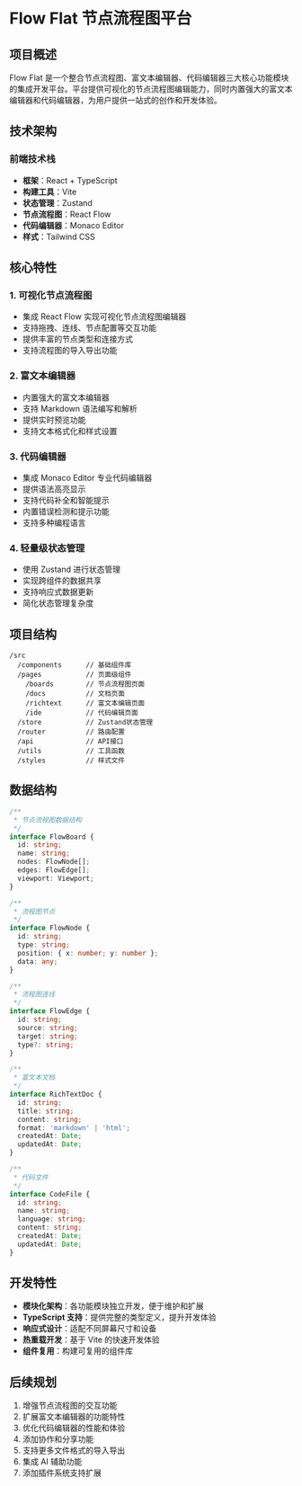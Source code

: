 # Flow Flat 节点流程图平台

## 项目概述

Flow Flat 是一个整合节点流程图、富文本编辑器、代码编辑器三大核心功能模块的集成开发平台。平台提供可视化的节点流程图编辑能力，同时内置强大的富文本编辑器和代码编辑器，为用户提供一站式的创作和开发体验。

## 技术架构

### 前端技术栈
- **框架**：React + TypeScript
- **构建工具**：Vite
- **状态管理**：Zustand
- **节点流程图**：React Flow
- **代码编辑器**：Monaco Editor
- **样式**：Tailwind CSS

## 核心特性

### 1. 可视化节点流程图
- 集成 React Flow 实现可视化节点流程图编辑器
- 支持拖拽、连线、节点配置等交互功能
- 提供丰富的节点类型和连接方式
- 支持流程图的导入导出功能

### 2. 富文本编辑器
- 内置强大的富文本编辑器
- 支持 Markdown 语法编写和解析
- 提供实时预览功能
- 支持文本格式化和样式设置

### 3. 代码编辑器
- 集成 Monaco Editor 专业代码编辑器
- 提供语法高亮显示
- 支持代码补全和智能提示
- 内置错误检测和提示功能
- 支持多种编程语言

### 4. 轻量级状态管理
- 使用 Zustand 进行状态管理
- 实现跨组件的数据共享
- 支持响应式数据更新
- 简化状态管理复杂度

## 项目结构
```
/src
  /components      // 基础组件库
  /pages           // 页面级组件
    /boards        // 节点流程图页面
    /docs          // 文档页面
    /richtext      // 富文本编辑页面
    /ide           // 代码编辑页面
  /store           // Zustand状态管理
  /router          // 路由配置
  /api             // API接口
  /utils           // 工具函数
  /styles          // 样式文件
```

## 数据结构

```typescript
/**
 * 节点流程图数据结构
 */
interface FlowBoard {
  id: string;
  name: string;
  nodes: FlowNode[];
  edges: FlowEdge[];
  viewport: Viewport;
}

/**
 * 流程图节点
 */
interface FlowNode {
  id: string;
  type: string;
  position: { x: number; y: number };
  data: any;
}

/**
 * 流程图连线
 */
interface FlowEdge {
  id: string;
  source: string;
  target: string;
  type?: string;
}

/**
 * 富文本文档
 */
interface RichTextDoc {
  id: string;
  title: string;
  content: string;
  format: 'markdown' | 'html';
  createdAt: Date;
  updatedAt: Date;
}

/**
 * 代码文件
 */
interface CodeFile {
  id: string;
  name: string;
  language: string;
  content: string;
  createdAt: Date;
  updatedAt: Date;
}
```

## 开发特性

- **模块化架构**：各功能模块独立开发，便于维护和扩展
- **TypeScript 支持**：提供完整的类型定义，提升开发体验
- **响应式设计**：适配不同屏幕尺寸和设备
- **热重载开发**：基于 Vite 的快速开发体验
- **组件复用**：构建可复用的组件库

## 后续规划

1. 增强节点流程图的交互功能
2. 扩展富文本编辑器的功能特性
3. 优化代码编辑器的性能和体验
4. 添加协作和分享功能
5. 支持更多文件格式的导入导出
6. 集成 AI 辅助功能
7. 添加插件系统支持扩展
